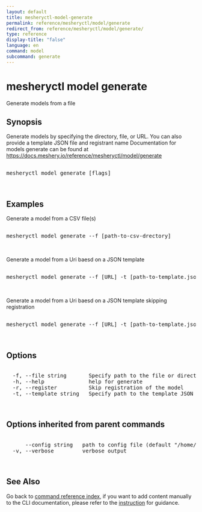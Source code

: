```yaml
---
layout: default
title: mesheryctl-model-generate
permalink: reference/mesheryctl/model/generate
redirect_from: reference/mesheryctl/model/generate/
type: reference
display-title: "false"
language: en
command: model
subcommand: generate
---
```


# mesheryctl model generate

Generate models from a file

## Synopsis

Generate models by specifying the directory, file, or URL. You can also provide a template JSON file and registrant name
Documentation for models generate can be found at https://docs.meshery.io/reference/mesheryctl/model/generate
<pre class='codeblock-pre'>
<div class='codeblock'>
mesheryctl model generate [flags]

</div>
</pre> 

## Examples

Generate a model from a CSV file(s)
<pre class='codeblock-pre'>
<div class='codeblock'>
mesheryctl model generate --f [path-to-csv-drectory]

</div>
</pre> 

Generate a model from a Uri baesd on a JSON template
<pre class='codeblock-pre'>
<div class='codeblock'>
mesheryctl model generate --f [URL] -t [path-to-template.json]

</div>
</pre> 

Generate a model from a Uri baesd on a JSON template skipping registration
<pre class='codeblock-pre'>
<div class='codeblock'>
mesheryctl model generate --f [URL] -t [path-to-template.json] -r

</div>
</pre> 

## Options

<pre class='codeblock-pre'>
<div class='codeblock'>
  -f, --file string       Specify path to the file or directory
  -h, --help              help for generate
  -r, --register          Skip registration of the model
  -t, --template string   Specify path to the template JSON file

</div>
</pre>

## Options inherited from parent commands

<pre class='codeblock-pre'>
<div class='codeblock'>
      --config string   path to config file (default "/home/n2/.meshery/config.yaml")
  -v, --verbose         verbose output

</div>
</pre>

## See Also

Go back to [command reference index](/reference/mesheryctl/), if you want to add content manually to the CLI documentation, please refer to the [instruction](/project/contributing/contributing-cli#preserving-manually-added-documentation) for guidance.
